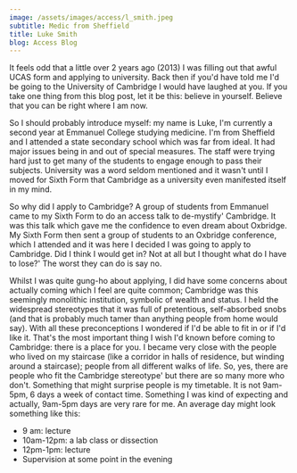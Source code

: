 ```yaml
---
image: /assets/images/access/l_smith.jpeg
subtitle: Medic from Sheffield
title: Luke Smith
blog: Access Blog
---
```


It feels odd that a little over 2 years ago (2013) I was filling out that awful UCAS form and applying to university. Back then if you'd have told me I'd be going to the University of Cambridge I would have laughed at you. If you take one thing from this blog post, let it be this: believe in yourself. Believe that you can be right where I am now.

So I should probably introduce myself: my name is Luke, I'm currently a second year at Emmanuel College studying medicine. I'm from Sheffield and I attended a state secondary school which was far from ideal. It had major issues being in and out of special measures. The staff were trying hard just to get many of the students to engage enough to pass their subjects. University was a word seldom mentioned and it wasn't until I moved for Sixth Form that Cambridge as a university even manifested itself in my mind.

So why did I apply to Cambridge? A group of students from Emmanuel came to my Sixth Form to do an access talk to de-mystify' Cambridge. It was this talk which gave me the confidence to even dream about Oxbridge. My Sixth Form then sent a group of students to an Oxbridge conference, which I attended and it was here I decided I was going to apply to Cambridge. Did I think I would get in? Not at all but I thought what do I have to lose?' The worst they can do is say no.

Whilst I was quite gung-ho about applying, I did have some concerns about actually coming which I feel are quite common; Cambridge was this seemingly monolithic institution, symbolic of wealth and status. I held the widespread stereotypes that it was full of pretentious, self-absorbed snobs (and that is probably much tamer than anything people from home would say). With all these preconceptions I wondered if I'd be able to fit in or if I'd like it. That's the most important thing I wish I'd known before coming to Cambridge: there is a place for you. I became very close with the people who lived on my staircase (like a corridor in halls of residence, but winding around a staircase); people from all different walks of life. So, yes, there are people who fit the Cambridge stereotype' but there are so many more who don't.
Something that might surprise people is my timetable. It is not 9am-5pm, 6 days a week of contact time. Something I was kind of expecting and actually, 9am-5pm days are very rare for me. An average day might look something like this:


- 9 am: lecture
- 10am-12pm: a lab class or dissection
- 12pm-1pm: lecture
- Supervision at some point in the evening

